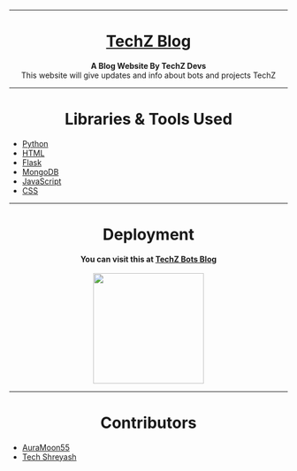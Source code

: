 <hr>
<h1 align="center"><b><u>TechZ Blog</u></b></h1>
<p align="center"><b>A Blog Website By TechZ Devs</b><br>This website will give updates and info about bots and projects TechZ</p>
<hr>
<h1 align="center">Libraries & Tools Used</h1>
<ul>
  <li><a href="https://www.python.org" target="_blank">Python</a></li>
  <li><a href="https://html.com" target="_blank">HTML</a></li>
  <li><a href="https://flask.palletsprojects.com" target="_blank">Flask</a></li>
  <li><a href="https://www.mongodb.com/docs/" target="_blank">MongoDB</a></li>
  <li><a href="https://www.javascript.com/" target="_blank">JavaScript</a></li>
  <li><a href="https://developer.mozilla.org/en-US/docs/Web/CSS" target="_blank">CSS</a></li>
</ul>
<hr>
<h1 align="center">Deployment</h1>
<p align="center"><b>You can visit this at <a href="https://techzbotsblog.herokuapp.com/" target="_blank">TechZ Bots Blog</a></b><br><br><a href="https://heroku.com/deploy?template=https://github.com/AuraMoon55/TechZBlog.git" target="_blank"><img src="https://img.shields.io/badge/Deploy%20To%20Heroku-black?style=for-the-badge&logo=heroku" width="200"></a></p>
<hr>
<h1 align="center">Contributors</h1>
<ul>
  <li><a href="https://github.com/AuraMoon55" target="_blank">AuraMoon55</a></li>
  <li><a href="https://github.com/TechShreyash" target="_blank">Tech Shreyash</a></li>
</ul>
